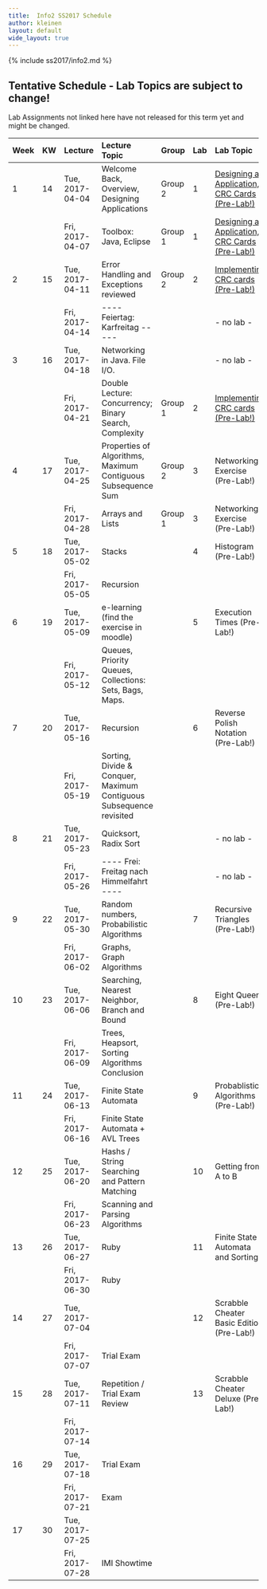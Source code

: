 ```yaml
---
title:  Info2 SS2017 Schedule
author: kleinen
layout: default
wide_layout: true
---
```

{% include ss2017/info2.md %}

## Tentative Schedule - Lab Topics are subject to change!
Lab Assignments not linked here have not released for this term yet and
might be changed.

| Week | KW | Lecture         | Lecture Topic                                                       | Group   | Lab | Lab Topic                                                         |
|:-----|:---|:----------------|:--------------------------------------------------------------------|:--------|:----|:------------------------------------------------------------------|
| 1    | 14 | Tue, 2017-04-04 | Welcome Back, Overview, Designing Applications                      | Group 2 | 1   | [Designing an Application, CRC Cards  (Pre-Lab!)](../labs/lab-01) |
|      |    | Fri, 2017-04-07 | Toolbox: Java, Eclipse                                              | Group 1 | 1   | [Designing an Application, CRC Cards  (Pre-Lab!)](../labs/lab-01) |
| 2    | 15 | Tue, 2017-04-11 | Error Handling and Exceptions reviewed                              | Group 2 | 2   | [Implementing CRC cards (Pre-Lab!)](../labs/lab-02)               |
|      |    | Fri, 2017-04-14 | ---- Feiertag: Karfreitag -----                                     |         |     | - no lab -                                                        |
| 3    | 16 | Tue, 2017-04-18 | Networking in Java. File I/O.                                       |         |     | - no lab -                                                        |
|      |    | Fri, 2017-04-21 | Double Lecture: Concurrency; Binary Search, Complexity              | Group 1 | 2   | [Implementing CRC cards (Pre-Lab!)](../labs/lab-02)               |
| 4    | 17 | Tue, 2017-04-25 | Properties of Algorithms, Maximum Contiguous Subsequence Sum        | Group 2 | 3   | Networking Exercise (Pre-Lab!)                                    |
|      |    | Fri, 2017-04-28 | Arrays and Lists                                                    | Group 1 | 3   | Networking Exercise (Pre-Lab!)                                    |
| 5    | 18 | Tue, 2017-05-02 | Stacks                                                              |         | 4   | Histogram (Pre-Lab!)                                              |
|      |    | Fri, 2017-05-05 | Recursion                                                           |         |     |                                                                   |
| 6    | 19 | Tue, 2017-05-09 | e-learning (find the exercise in moodle)                            |         | 5   | Execution Times (Pre-Lab!)                                        |
|      |    | Fri, 2017-05-12 | Queues, Priority Queues, Collections: Sets, Bags, Maps.             |         |     |                                                                   |
| 7    | 20 | Tue, 2017-05-16 | Recursion                                                           |         | 6   | Reverse Polish Notation (Pre-Lab!)                                |
|      |    | Fri, 2017-05-19 | Sorting, Divide & Conquer, Maximum Contiguous Subsequence revisited |         |     |                                                                   |
| 8    | 21 | Tue, 2017-05-23 | Quicksort, Radix Sort                                               |         |     | - no lab -                                                        |
|      |    | Fri, 2017-05-26 | ---- Frei: Freitag nach Himmelfahrt ----                            |         |     | - no lab -                                                        |
| 9    | 22 | Tue, 2017-05-30 | Random numbers, Probabilistic Algorithms                            |         | 7   | Recursive Triangles (Pre-Lab!)                                    |
|      |    | Fri, 2017-06-02 | Graphs, Graph Algorithms                                            |         |     |                                                                   |
| 10   | 23 | Tue, 2017-06-06 | Searching, Nearest Neighbor, Branch and Bound                       |         | 8   | Eight Queens (Pre-Lab!)                                           |
|      |    | Fri, 2017-06-09 | Trees, Heapsort, Sorting Algorithms Conclusion                      |         |     |                                                                   |
| 11   | 24 | Tue, 2017-06-13 | Finite State Automata                                               |         | 9   | Probablistic Algorithms  (Pre-Lab!)                               |
|      |    | Fri, 2017-06-16 | Finite State Automata + AVL Trees                                   |         |     |                                                                   |
| 12   | 25 | Tue, 2017-06-20 | Hashs  /  String Searching and Pattern Matching                     |         | 10  | Getting from A to B                                               |
|      |    | Fri, 2017-06-23 | Scanning and Parsing Algorithms                                     |         |     |                                                                   |
| 13   | 26 | Tue, 2017-06-27 | Ruby                                                                |         | 11  | Finite State Automata and Sorting                                 |
|      |    | Fri, 2017-06-30 | Ruby                                                                |         |     |                                                                   |
| 14   | 27 | Tue, 2017-07-04 |                                                                     |         | 12  | Scrabble Cheater Basic Edition (Pre-Lab!)                         |
|      |    | Fri, 2017-07-07 | Trial Exam                                                          |         |     |                                                                   |
| 15   | 28 | Tue, 2017-07-11 | Repetition / Trial Exam Review                                      |         | 13  | Scrabble Cheater Deluxe (Pre-Lab!)                                |
|      |    | Fri, 2017-07-14 |                                                                     |         |     |                                                                   |
| 16   | 29 | Tue, 2017-07-18 | Trial Exam                                                          |         |     |                                                                   |
|      |    | Fri, 2017-07-21 | Exam                                                                |         |     |                                                                   |
| 17   | 30 | Tue, 2017-07-25 |                                                                     |         |     |                                                                   |
|      |    | Fri, 2017-07-28 | IMI Showtime                                                        |         |     |                                                                   |
